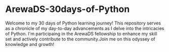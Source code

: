 # ArewaDS-30days-of-Python

Welcome to my 30 days of Python learning journey! This repository serves as a chronicle of my day-to-day advancements as I delve into the intricacies of Python. I'm participaing in the ArewaDS fellowship to enhance my skill set and actively contribute to the community.Join me on this odyssey of knowledge and growth!






